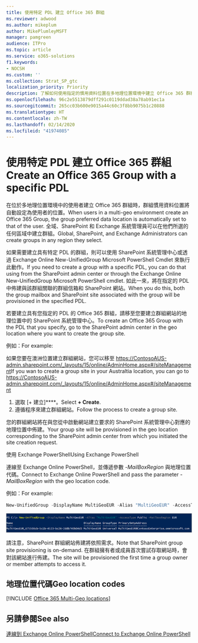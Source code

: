 ```yaml
---
title: 使用特定 PDL 建立 Office 365 群組
ms.reviewer: adwood
ms.author: mikeplum
author: MikePlumleyMSFT
manager: pamgreen
audience: ITPro
ms.topic: article
ms.service: o365-solutions
f1.keywords:
- NOCSH
ms.custom: ''
ms.collection: Strat_SP_gtc
localization_priority: Priority
description: 了解如何使用指定的慣用資料位置在多地理位置環境中建立 Office 365 群組。
ms.openlocfilehash: 96c2e5513879dff291c0119ddad38a78ab91ec1a
ms.sourcegitcommit: 265cc03b600e9015a44c60c3f8bb9075b1c20888
ms.translationtype: HT
ms.contentlocale: zh-TW
ms.lasthandoff: 02/14/2020
ms.locfileid: "41974085"
---
```

# <a name="create-an-office-365-group-with-a-specific-pdl"></a><span data-ttu-id="031e1-103">使用特定 PDL 建立 Office 365 群組</span><span class="sxs-lookup"><span data-stu-id="031e1-103">Create an Office 365 Group with a specific PDL</span></span>

<span data-ttu-id="031e1-104">在位於多地理位置環境中的使用者建立 Office 365 群組時，群組慣用資料位置將自動設定為使用者的位置。</span><span class="sxs-lookup"><span data-stu-id="031e1-104">When users in a multi-geo environment create an Office 365 Group, the group preferred data location is automatically set to that of the user.</span></span> <span data-ttu-id="031e1-105">全域、SharePoint 和 Exchange 系統管理員可以在他們所選的任何區域中建立群組。</span><span class="sxs-lookup"><span data-stu-id="031e1-105">Global, SharePoint, and Exchange Administrators can create groups in any region they select.</span></span> 

<span data-ttu-id="031e1-106">如果需要建立具有特定 PDL 的群組，則可以使用 SharePoint 系統管理中心或透過 Exchange Online New-UnifiedGroup Microsoft PowerShell Cmdlet 來執行此動作。</span><span class="sxs-lookup"><span data-stu-id="031e1-106">If you need to create a group with a specific PDL, you can do that using from the SharePoint admin center or through the Exchange Online New-UnifiedGroup Microsoft PowerShell cmdlet.</span></span> <span data-ttu-id="031e1-107">如此一來，將在指定的 PDL 中佈建與該群組關聯的群組信箱和 SharePoint 網站。</span><span class="sxs-lookup"><span data-stu-id="031e1-107">When you do this, both the group mailbox and SharePoint site associated with the group will be provisioned in the specified PDL.</span></span>

<span data-ttu-id="031e1-108">若要建立具有您指定的 PDL 的 Office 365 群組，請移至您要建立群組網站的地理位置中的 SharePoint 系統管理中心。</span><span class="sxs-lookup"><span data-stu-id="031e1-108">To create an Office 365 Group with the PDL that you specify, go to the SharePoint admin center in the geo location where you want to create the group site.</span></span>

<span data-ttu-id="031e1-109">例如：</span><span class="sxs-lookup"><span data-stu-id="031e1-109">For example:</span></span>

<span data-ttu-id="031e1-110">如果您要在澳洲位置建立群組網站，您可以移至 https://ContosoAUS-admin.sharepoint.com/_layouts/15/online/AdminHome.aspx#/siteManagement</span><span class="sxs-lookup"><span data-stu-id="031e1-110">If you wan to create a group site in your Australtia location, you can go to https://ContosoAUS-admin.sharepoint.com/_layouts/15/online/AdminHome.aspx#/siteManagement</span></span>

1. <span data-ttu-id="031e1-111">選取 [+ 建立]\*\*\*\*。</span><span class="sxs-lookup"><span data-stu-id="031e1-111">Select **+ Create**.</span></span>
2. <span data-ttu-id="031e1-112">遵循程序來建立群組網站。</span><span class="sxs-lookup"><span data-stu-id="031e1-112">Follow the process to create a group site.</span></span>

<span data-ttu-id="031e1-113">您的群組網站將在與您從中啟動網站建立要求的 SharePoint 系統管理中心對應的地理位置中佈建。</span><span class="sxs-lookup"><span data-stu-id="031e1-113">Your group site will be provisioned in the geo location corresponding to the SharePoint admin center from which you initiated the site creation request.</span></span> 

<span data-ttu-id="031e1-114">使用 Exchange PowerShell</span><span class="sxs-lookup"><span data-stu-id="031e1-114">Using Exchange PowerShell</span></span> 

<span data-ttu-id="031e1-115">連線至 Exchange Online PowerShell，並傳遞參數 *-MailBoxRegion* 與地理位置代碼。</span><span class="sxs-lookup"><span data-stu-id="031e1-115">Connect to Exchange Online PowerShell and pass the parameter *-MailBoxRegion* with the geo location code.</span></span>

<span data-ttu-id="031e1-116">例如：</span><span class="sxs-lookup"><span data-stu-id="031e1-116">For example:</span></span> 

```PowerShell
New-UnifiedGroup -DisplayName MultiGeoEUR -Alias "MultiGeoEUR" -AccessType Public -MailboxRegion EUR 
```

![New-UnifiedGroup PowerShell cmdlet 以及語法的螢幕擷取畫面](media/multi-geo-new-group-with-pdl-powershell.png)

<span data-ttu-id="031e1-118">請注意，SharePoint 群組網站佈建將依照需求。</span><span class="sxs-lookup"><span data-stu-id="031e1-118">Note that SharePoint group site provisioning is on-demand.</span></span> <span data-ttu-id="031e1-119">在群組擁有者或成員首次嘗試存取網站時，會對該網站進行佈建。</span><span class="sxs-lookup"><span data-stu-id="031e1-119">The site will be provisioned the first time a group owner or member attempts to access it.</span></span>

## <a name="geo-location-codes"></a><span data-ttu-id="031e1-120">地理位置代碼</span><span class="sxs-lookup"><span data-stu-id="031e1-120">Geo location codes</span></span>

[!INCLUDE [Office 365 Multi-Geo locations](includes/office-365-multi-geo-locations.md)]

## <a name="see-also"></a><span data-ttu-id="031e1-121">另請參閱</span><span class="sxs-lookup"><span data-stu-id="031e1-121">See also</span></span>

[<span data-ttu-id="031e1-122">連線到 Exchange Online PowerShell</span><span class="sxs-lookup"><span data-stu-id="031e1-122">Connect to Exchange Online PowerShell</span></span>](https://docs.microsoft.com/powershell/exchange/exchange-online/connect-to-exchange-online-powershell/connect-to-exchange-online-powershell)
